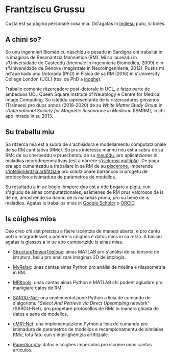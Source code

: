 # Frantziscu Grussu
Custa est sa pàgina personale cosa mia. Dd'agatas in [Inglesu](https://github.com/fragrussu/fragrussu.github.io/blob/master/README.md) puru, si boles.

## A chini so? 
So unu ingennieri Biomèdicu nàschidu e pesadu in Sardigna chi traballat in is imàginas de Resonàntzia Manniètica (RM). Mi so laureadu in s'Universidade de Casteddu (triennale in ingennieria Biomèdica, 2009) e in s'Universidade de Gènova (magistrale in Neuroingennieria, 2012). Pustis mi nd'apo liadu unu Dotoradu (PhD) in Fìsica de sa RM (2016) in s'University College London (UCL) (tesi de PhD a [inoghe](https://discovery.ucl.ac.uk/id/eprint/1477007/7/FGrussu_PhD_final_20160320.pdf)).

Traballo comente ritzercadore post-dotorale in UCL, e fatzo parte de ambeduos UCL Queen Square Institute of Neurology e Centre for Medical Image Computing. So istètidu rapresentante de is ritzercadores giòvanos (Trainees) pro duos annos (2018-2020) de su _White Matter Study Group_ in s'_International Society for Magnetic Resonance in Medicine_ (ISMRM), in chi apo intradu in su 2013.

## Su traballu miu
Sa ritzerca mia est a subra de s'achisidura e modellamentu computatzionale de sa RM cantitativa (RMc). Su prus interessu mannu miu est a subra de sa RMc de su cherbeddu e pruschetotu de su [meuddu](https://doi.org/10.1016/j.neuroimage.2020.116884), pro aplicatziones in maladias neurodegenerativas (est a nàrrere s'[isclerosi mùltipla](https://doi.org/10.1002/acn3.445)). De pagu ora apo cumentzadu a traballare  in sa RM de su [piscerone](https://doi.org/10.1101/2020.05.26.116491), imperende [s'intellighèntzia artifitziale](https://github.com/fragrussu/sardunet) pro solutzionare barrancos in progetu de protocollos e istimadura de paràmetros de modellos. 

Su resultadu a in ue bògio lòmpere deo est a nde bogare a pìgiu, cun s'agiudu de ainas computatzionales, esàmenes de RM prus valorosos de is de oe, amostrende su dannu de is maladias primu, pro su bene de is malàdios. Agatas is traballos mios in [Google Scholar](https://scholar.google.co.uk/citations?user=Zj5Vt3YAAAAJ&hl=en&oi=sra) o [ORCID](https://orcid.org/0000-0002-0945-3909/print).

## Is còighes mios 
Deo creo chi siat pretzisu a fàere iscèntzia de manera aberta, e pro cantu potzo m'agradesset a pònere is còighes e datos mios in sa retza. A bàsciu agatas is giassos a in ue apo cumpartzidu is ainas mias. 

* [StructureTensorToolbox](https://github.com/fragrussu/StructureTensorToolbox): ainas MATLAB pro s'anàlisi de su tensore de istrutura, bellu pro analizare imàginas 2D de istologia.

* [MyRelax](https://github.com/fragrussu/MyRelax): unas cantas ainas Python pro anàlisi de mielina e rilassometria in RM.

* [MRItools](https://github.com/fragrussu/MRItools): unas cantas ainas Python e MATLAB chi podent agiudare pro manigiare datos de RM.

* [SARDU-Net](https://github.com/fragrussu/sardunet): una implementatzione Python a lìnia de cumandu de s'algoritmu "_Select And Retrieve via Direct Upsampling_ network" (SARDU-Net), pro progetare protocollos de RMc in manera ghiada de datos e sena de modellos.

* [qMRI-Net](https://github.com/fragrussu/qMRINet): una implementatzione Python a lìnia de cumandu pro istimadura de parametros de modellos e recampionamentu de sinniales RMc, totu fatu cun s'intellighèntzia artifitziale.

* [PaperScripts](https://github.com/fragrussu/PaperScripts): datos e còighes imperados pro iscrìere unos cantos artìculos.
